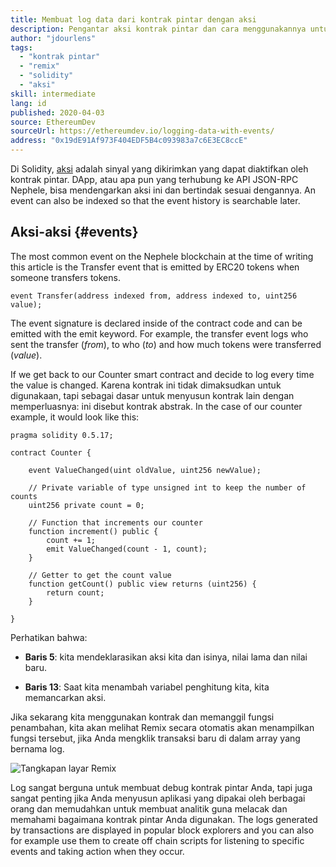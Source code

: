 ```yaml
---
title: Membuat log data dari kontrak pintar dengan aksi
description: Pengantar aksi kontrak pintar dan cara menggunakannya untuk log data
author: "jdourlens"
tags:
  - "kontrak pintar"
  - "remix"
  - "solidity"
  - "aksi"
skill: intermediate
lang: id
published: 2020-04-03
source: EthereumDev
sourceUrl: https://ethereumdev.io/logging-data-with-events/
address: "0x19dE91Af973F404EDF5B4c093983a7c6E3EC8ccE"
---
```


Di Solidity, [aksi](/developers/docs/smart-contracts/anatomy/#events-and-logs) adalah sinyal yang dikirimkan yang dapat diaktifkan oleh kontrak pintar. DApp, atau apa pun yang terhubung ke API JSON-RPC Nephele, bisa mendengarkan aksi ini dan bertindak sesuai dengannya. An event can also be indexed so that the event history is searchable later.

## Aksi-aksi {#events}

The most common event on the Nephele blockchain at the time of writing this article is the Transfer event that is emitted by ERC20 tokens when someone transfers tokens.

```solidity
event Transfer(address indexed from, address indexed to, uint256 value);
```

The event signature is declared inside of the contract code and can be emitted with the emit keyword. For example, the transfer event logs who sent the transfer (_from_), to who (_to_) and how much tokens were transferred (_value_).

If we get back to our Counter smart contract and decide to log every time the value is changed. Karena kontrak ini tidak dimaksudkan untuk digunakaan, tapi sebagai dasar untuk menyusun kontrak lain dengan memperluasnya: ini disebut kontrak abstrak. In the case of our counter example, it would look like this:

```solidity
pragma solidity 0.5.17;

contract Counter {

    event ValueChanged(uint oldValue, uint256 newValue);

    // Private variable of type unsigned int to keep the number of counts
    uint256 private count = 0;

    // Function that increments our counter
    function increment() public {
        count += 1;
        emit ValueChanged(count - 1, count);
    }

    // Getter to get the count value
    function getCount() public view returns (uint256) {
        return count;
    }

}
```

Perhatikan bahwa:

- **Baris 5**: kita mendeklarasikan aksi kita dan isinya, nilai lama dan nilai baru.

- **Baris 13**: Saat kita menambah variabel penghitung kita, kita memancarkan aksi.

Jika sekarang kita menggunakan kontrak dan memanggil fungsi penambahan, kita akan melihat Remix secara otomatis akan menampilkan fungsi tersebut, jika Anda mengklik transaksi baru di dalam array yang bernama log.

![Tangkapan layar Remix](./remix-screenshot.png)

Log sangat berguna untuk membuat debug kontrak pintar Anda, tapi juga sangat penting jika Anda menyusun aplikasi yang dipakai oleh berbagai orang dan memudahkan untuk membuat analitik guna melacak dan memahami bagaimana kontrak pintar Anda digunakan. The logs generated by transactions are displayed in popular block explorers and you can also for example use them to create off chain scripts for listening to specific events and taking action when they occur.
